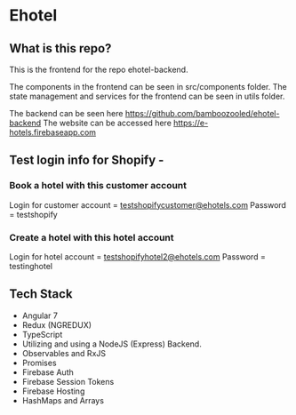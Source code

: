 # Ehotel

## What is this repo?

This is the frontend for the repo ehotel-backend.

The components in the frontend can be seen in src/components folder. The state management and services for the frontend can be seen in utils folder.

The backend can be seen here https://github.com/bamboozooled/ehotel-backend
The website can be accessed here https://e-hotels.firebaseapp.com

## Test login info for Shopify - 

### Book a hotel with this customer account
Login for customer account = testshopifycustomer@ehotels.com
Password = testshopify

### Create a hotel with this hotel account
Login for hotel account = testshopifyhotel2@ehotels.com
Password = testinghotel

## Tech Stack

* Angular 7
* Redux (NGREDUX)
* TypeScript
* Utilizing and using a NodeJS (Express) Backend.
* Observables and RxJS
* Promises
* Firebase Auth
* Firebase Session Tokens
* Firebase Hosting
* HashMaps and Arrays
